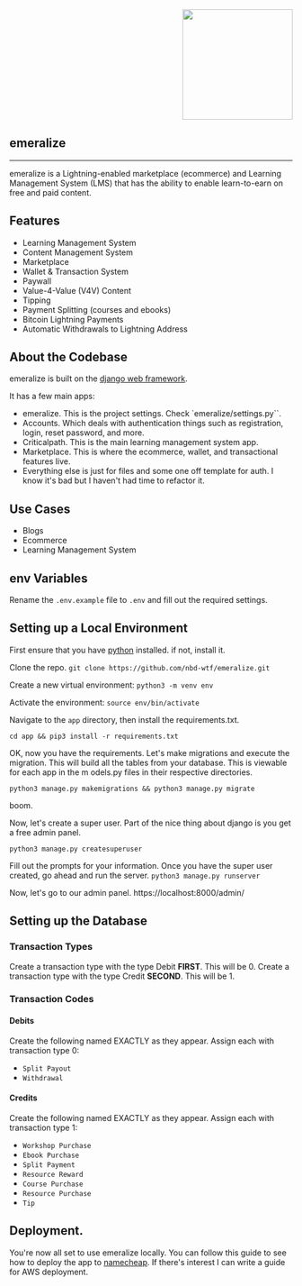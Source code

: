 <div align="right">
  <a href="https://nbd.wtf">
    <img height="196" src="https://user-images.githubusercontent.com/1653275/194609043-0add674b-dd40-41ed-986c-ab4a2e053092.png" />
  </a>
</div>

## emeralize

----

emeralize is a Lightning-enabled marketplace (ecommerce) and Learning Management System (LMS) that has the ability to enable learn-to-earn on free and paid content.

## Features

- Learning Management System
- Content Management System
- Marketplace
- Wallet & Transaction System
- Paywall
- Value-4-Value (V4V) Content
- Tipping
- Payment Splitting (courses and ebooks)
- Bitcoin Lightning Payments
- Automatic Withdrawals to Lightning Address

## About the Codebase

emeralize is built on the [django web framework](https://djangoproject.com).

It has a few main apps:
- emeralize. This is the project settings. Check `emeralize/settings.py``.
- Accounts. Which deals with authentication things such as registration, login, reset password, and more.
- Criticalpath. This is the main learning management system app.
- Marketplace. This is where the ecommerce, wallet, and transactional features live.
- Everything else is just for files and some one off template for auth. I know it's bad but I haven't had time to refactor it.

## Use Cases

- Blogs
- Ecommerce
- Learning Management System

## env Variables

Rename the `.env.example` file to `.env` and fill out the required settings.

## Setting up a Local Environment

First ensure that you have [python](https://python.org) installed. if not, install it.

Clone the repo.
`git clone https://github.com/nbd-wtf/emeralize.git`

Create a new virtual environment:
`python3 -m venv env`

Activate the environment:
`source env/bin/activate`

Navigate to the `app` directory, then install the requirements.txt.

`cd app && pip3 install -r requirements.txt`

OK, now you have the requirements. Let's make migrations and execute the migration. This will build all the tables from your database. This is viewable for each app in the m odels.py files in their respective directories.

`python3 manage.py makemigrations && python3 manage.py migrate`

boom.

Now, let's create a super user. Part of the nice thing about django is you get a free admin panel.

`python3 manage.py createsuperuser`

Fill out the prompts for your information. Once you have the super user created, go ahead and run the server.
`python3 manage.py runserver`

Now, let's go to our admin panel.
https://localhost:8000/admin/

## Setting up the Database

### Transaction Types
Create a transaction type with the type Debit **FIRST**. This will be 0.
Create a transaction type with the type Credit **SECOND**. This will be 1.

### Transaction Codes

#### Debits
Create the following named EXACTLY as they appear.
Assign each with transaction type 0:
- `Split Payout`
- `Withdrawal`
  
#### Credits
Create the following named EXACTLY as they appear.
Assign each with transaction type 1:

- `Workshop Purchase`
- `Ebook Purchase`
- `Split Payment`
- `Resource Reward`
- `Course Purchase`
- `Resource Purchase`
- `Tip`

## Deployment.
You're now all set to use emeralize locally. You can follow this guide to see how to deploy the app to [namecheap](https://www.youtube.com/watch?v=nvq7NNSfKdw). If there's interest I can write a guide for AWS deployment.